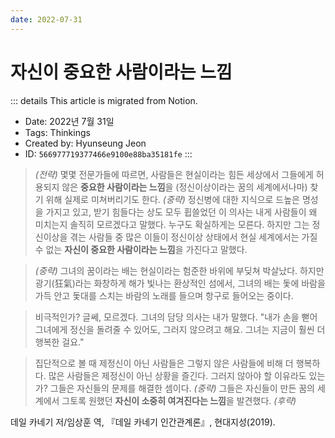 ```yaml
---
date: 2022-07-31
---
```


# 자신이 중요한 사람이라는 느낌

::: details This article is migrated from Notion.

- Date: 2022년 7월 31일
- Tags: Thinkings
- Created by: Hyunseung Jeon
- ID: `566977719377466e9100e88ba35181fe`
  :::

> _(전략)_ 몇몇 전문가들에 따르면, 사람들은 현실이라는 힘든 세상에서 그들에게 허용되지 않은 **중요한 사람이라는 느낌**을 (정신이상이라는 꿈의 세계에서나마) 찾기 위해 실제로 미쳐버리기도 한다. _(중략)_ 정신병에 대한 지식으로 드높은 명성을 가지고 있고, 받기 힘들다는 상도 모두 휩쓸었던 이 의사는 내게 사람들이 왜 미치는지 솔직히 모르겠다고 말했다. 누구도 확실하게는 모른다. 하지만 그는 정신이상을 겪는 사람들 중 많은 이들이 정신이상 상태에서 현실 세계에서는 가질 수 없는 **자신이 중요한 사람이라는 느낌**을 가진다고 말했다.

> _(중략)_ 그녀의 꿈이라는 배는 현실이라는 험준한 바위에 부딪쳐 박살났다. 하지만 광기(狂氣)라는 화창하게 해가 빛나는 환상적인 섬에서, 그녀의 배는 돛에 바람을 가득 안고 돛대를 스치는 바람의 노래를 들으며 항구로 들어오는 중이다.

> 비극적인가? 글쎄, 모르겠다. 그녀의 담당 의사는 내가 말했다. "내가 손을 뻗어 그녀에게 정신을 돌려줄 수 있어도, 그러지 않으려고 해요. 그녀는 지금이 훨씬 더 행복한 걸요."

> 집단적으로 볼 때 제정신이 아닌 사람들은 그렇지 않은 사람들에 비해 더 행복하다. 많은 사람들은 제정신이 아닌 상황을 즐긴다. 그러지 않아야 할 이유라도 있는가? 그들은 자신들의 문제를 해결한 셈이다. _(중략)_ 그들은 자신들이 만든 꿈의 세계에서 그토록 원했던 **자신이 소중히 여겨진다는 느낌**을 발견했다. _(후략)_

데일 카네기 저/임상훈 역, 『데일 카네기 인간관계론』, 현대지성(2019).

